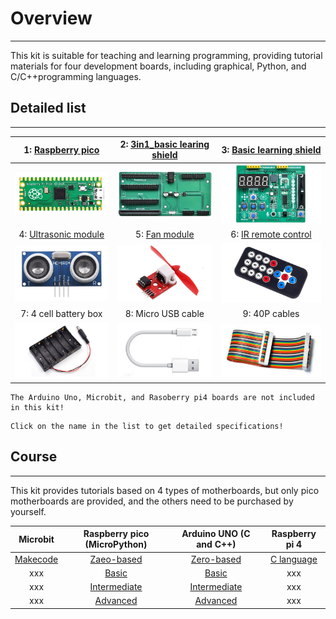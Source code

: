 # Overview
----------
This kit is suitable for teaching and learning programming, providing tutorial materials for four development boards, including graphical, Python, and C/C++programming languages.     

## Detailed list  
----------------
| 1: [Raspberry pico](https://docs.mosiwi.com/en/latest/raspberry/R1D0001_raspberry_pico/R1D0001_raspberry_pico.html) | 2: [3in1_basic learing shield](https://docs.mosiwi.com/en/latest/common/C1E0000_3in1_basic_learning_shield/C1E0000_3in1_basic_learning_shield.html)  | 3: [Basic learning shield](https://docs.mosiwi.com/en/latest/arduino/A1E0000_basic_learning_shield/A1E0000_basic_learning_shield.html) |
| :--: | :--: | :--: |
| ![Img](../_static/Overview/img/1img.png)  | ![Img](../_static/Overview/img/2img.jpg) | ![Img](../_static/Overview/img/3img.jpg) |  
| 4: [Ultrasonic module](https://docs.mosiwi.com/en/latest/outsourcing/O1M0000_ultrasonic_module/O1M0000_ultrasonic_module.html) | 5: [Fan module](https://docs.mosiwi.com/en/latest/outsourcing/O1M0001_fan_module/O1M0001_fan_module.html) | 6: [IR remote control](https://docs.mosiwi.com/en/latest/outsourcing/nec_ir_remote_control/nec_ir_remote_control.html) |
| ![Img](../_static/Overview/img/4img.jpg) | ![Img](../_static/Overview/img/5img.jpg) | ![Img](../_static/Overview/img/6img.png) |
| 7: 4 cell battery box| 8: Micro USB cable | 9: 40P cables |
| ![Img](../_static/Overview/img/7img.png) | ![Img](../_static/Overview/img/8img.png) | ![Img](../_static/Overview/img/10img.jpg) |  

```{note}  
The Arduino Uno, Microbit, and Rasoberry pi4 boards are not included in this kit!
```     

```{tip}
Click on the name in the list to get detailed specifications!   
```

## Course    
---------   
This kit provides tutorials based on 4 types of motherboards, but only pico motherboards are provided, and the others need to be purchased by yourself.    

| Microbit | Raspberry pico (MicroPython) | Arduino UNO (C and C++) | Raspberry pi 4 |
| :--: | :--: | :--: | :--: |
| [Makecode](../microbit_tutorial/makecode_tutorial.md) | [Zaeo-based](../pico_tutorial/zero-based_tutorial.md) | [Zero-based](../arduino_tutorial/zero-based_tutorial.md) | [C language](../rpi4_tutorial/c_tutorial.md) |     
| xxx | [Basic](../pico_tutorial/basic_tutorial.md) | [Basic](../arduino_tutorial/basic_tutorial.md) | xxx |
| xxx | [Intermediate](../pico_tutorial/intermediate_tutorial.md) | [Intermediate](../arduino_tutorial/intermediate_tutorial.md) | xxx |
| xxx | [Advanced](../pico_tutorial/advanced_tutorial.md) | [Advanced](../arduino_tutorial/advanced_tutorial.md) | xxx |




